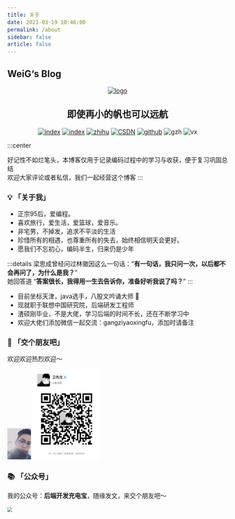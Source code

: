 ```yaml
---
title: 关于
date: 2021-03-19 10:46:00
permalink: /about
sidebar: false
article: false
--- 
```

## WeiG‘s Blog


<p align="center"><a href="https://www.yuque.com/weig" target="_blank" rel="noopener noreferrer"><img width="180" src="https://gitee.com/isgangzi/image-store/raw/master/img/%E4%B8%80%E5%8F%B6%E6%89%81%E8%88%9FLogo.png" alt="logo"></a></p>

<h2 align="center">即使再小的帆也可以远航</h2>



<p align="center">
    <a href="https://www.yuque.com/weig" target="_blank"><img src="https://gitee.com/isgangzi/image-store/raw/master/img/作者主页-刚子.svg" alt="index" class="no-zoom"></a>
    <a href="https://www.yuque.com/wgg" target="_blank"><img src="https://gitee.com/isgangzi/image-store/raw/master/img/语雀.svg" alt="index" class="no-zoom"></a>
    <a href="https://www.zhihu.com/people/gang-zi-10-86" target="_blank"><img src="https://gitee.com/isgangzi/image-store/raw/master/img/知乎-刚子.svg" alt="zhihu" class="no-zoom"></a>
    <a href="https://blog.csdn.net/qq_33188180" target="_blank"><img src="https://gitee.com/isgangzi/image-store/raw/master/img/CSDN-后端充电宝.svg" alt="CSDN" class="no-zoom"></a>
    <a href="https://github.com/isgangzi" target="_blank"><img src="https://gitee.com/isgangzi/image-store/raw/master/img/Github-isgangzi.svg" alt="github" class="no-zoom"></a>
    <img src="https://gitee.com/isgangzi/image-store/raw/master/img/公众号-后端开发充电宝.svg" alt="gzh" class="no-zoom">
    <img src="https://gitee.com/isgangzi/image-store/raw/master/img/VX-gangziyaoxingfu.svg" alt="vx" class="no-zoom">
</p>

:::center

[comment]: <> ([个人主页]&#40;https://www.yuque.com/weig&#41;｜ [我的所有]&#40;https://www.yuque.com/wgg&#41; ｜[本Github仓库地址]&#40;https://github.com/isgangzi/weig-Blog&#41; ｜ [本Gitee仓库地址]&#40;https://gitee.com/isgangzi/weig-Blog&#41; <br/>)
好记性不如烂笔头，本博客仅用于记录编码过程中的学习与收获，便于复习巩固总结 <br/>
欢迎大家评论或者私信，我们一起经营这个博客
:::
  
### 💡 **「关于我」**
- 正宗95后，爱编程。
- 喜欢旅行，爱生活，爱篮球，爱音乐。
- 非宅男，不掉发，追求不平淡的生活
- 珍惜所有的相遇，也尊重所有的失去，始终相信明天会更好。
- 愿我们不忘初心，编码半生，归来仍是少年

:::details
梁思成曾经问过林徽因这么一句话：“**有一句话，我只问一次，以后都不会再问了，为什么是我？**” <br/>
她回答道 “**答案很长，我得用一生去告诉你，准备好听我说了吗？**”
:::

- 目前坐标天津，java选手，八股文吟诵大师 😤
- 现就职于联想中国研究院，后端研发工程师
- 渣硕刚毕业，不是大佬，学习后端的时间不长，还在不断学习中
- 欢迎大佬们添加微信一起交流：gangziyaoxingfu，添加时请备注

### 💂 「交个朋友吧」
欢迎欢迎热烈欢迎～

<img src="/img/myself1.png" style="zoom:7%;">
<img src="/img/vx.jpg" style="zoom:23%;">

###  📚 **「公众号」**
我的公众号：**后端开发充电宝**，随缘发文，来交个朋友吧～

<img src="https://myblog-weigangzi.oss-cn-shenzhen.aliyuncs.com/blog-gitee-pages/%E5%BE%AE%E4%BF%A1%E5%85%AC%E4%BC%97%E5%8F%B7%E4%BA%8C%E7%BB%B4%E7%A0%81.jpg" style="zoom:67%;" />

<br>
